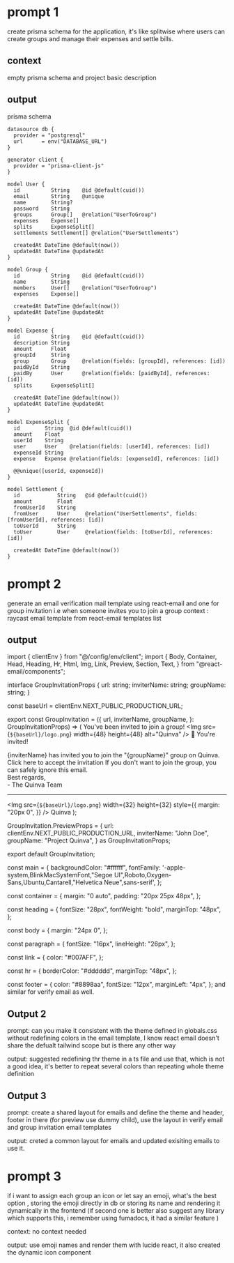 # prompt 1
create prisma schema for the application, it's like splitwise where users can create groups and manage their expenses and settle bills.

## context
empty prisma schema and project basic description

## output
prisma schema

```prisma
datasource db {
  provider = "postgresql"
  url      = env("DATABASE_URL")
}

generator client {
  provider = "prisma-client-js"
}

model User {
  id          String    @id @default(cuid())
  email       String    @unique
  name        String?
  password    String
  groups      Group[]   @relation("UserToGroup")
  expenses    Expense[]
  splits      ExpenseSplit[]
  settlements Settlement[] @relation("UserSettlements")

  createdAt DateTime @default(now())
  updatedAt DateTime @updatedAt
}

model Group {
  id          String    @id @default(cuid())
  name        String
  members     User[]    @relation("UserToGroup")
  expenses    Expense[]
  
  createdAt DateTime @default(now())
  updatedAt DateTime @updatedAt
}

model Expense {
  id          String    @id @default(cuid())
  description String
  amount      Float
  groupId     String
  group       Group     @relation(fields: [groupId], references: [id])
  paidById    String
  paidBy      User      @relation(fields: [paidById], references: [id])
  splits      ExpenseSplit[]

  createdAt DateTime @default(now())
  updatedAt DateTime @updatedAt
}

model ExpenseSplit {
  id        String  @id @default(cuid())
  amount    Float
  userId    String
  user      User    @relation(fields: [userId], references: [id])
  expenseId String
  expense   Expense @relation(fields: [expenseId], references: [id])

  @@unique([userId, expenseId])
}

model Settlement {
  id            String   @id @default(cuid())
  amount        Float
  fromUserId    String
  fromUser      User     @relation("UserSettlements", fields: [fromUserId], references: [id])
  toUserId      String
  toUser        User     @relation(fields: [toUserId], references: [id])

  createdAt DateTime @default(now())
}
```


# prompt 2
 generate an email verification mail template using react-email and one for group invitation i.e when someone invites          you to join a group 
context : raycast email template from react-email templates list

## output
import { clientEnv } from "@/config/env/client";
import {
    Body,
    Container,
    Head,
    Heading,
    Hr,
    Html,
    Img,
    Link,
    Preview,
    Section,
    Text,
} from "@react-email/components";

interface GroupInvitationProps {
    url: string;
    inviterName: string;
    groupName: string;
}

const baseUrl = clientEnv.NEXT_PUBLIC_PRODUCTION_URL;

export const GroupInvitation = ({
    url,
    inviterName,
    groupName,
}: GroupInvitationProps) => (
    <Html>
        <Head />
        <Body style={main}>
            <Preview>You've been invited to join a group!</Preview>
            <Container style={container}>
                <Img
                    src={`${baseUrl}/logo.png`}
                    width={48}
                    height={48}
                    alt="Quinva"
                />
                <Heading style={heading}>👋 You're invited!</Heading>
                <Section style={body}>
                    <Text style={paragraph}>
                        {inviterName} has invited you to join the "{groupName}" group on Quinva.
                    </Text>
                    <Text style={paragraph}>
                        <Link style={link} href={url}>
                            Click here to accept the invitation
                        </Link>
                    </Text>
                    <Text style={paragraph}>
                        If you don't want to join the group, you can safely ignore this email.
                    </Text>
                </Section>
                <Text style={paragraph}>
                    Best regards,
                    <br />- The Quinva Team
                </Text>
                <Hr style={hr} />
                <Img
                    src={`${baseUrl}/logo.png`}
                    width={32}
                    height={32}
                    style={{
                        margin: "20px 0",
                    }}
                />
                <Text style={footer}>Quinva</Text>
            </Container>
        </Body>
    </Html>
);

GroupInvitation.PreviewProps = {
    url: clientEnv.NEXT_PUBLIC_PRODUCTION_URL,
    inviterName: "John Doe",
    groupName: "Project Quinva",
} as GroupInvitationProps;

export default GroupInvitation;

const main = {
    backgroundColor: "#ffffff",
    fontFamily:
        '-apple-system,BlinkMacSystemFont,"Segoe UI",Roboto,Oxygen-Sans,Ubuntu,Cantarell,"Helvetica Neue",sans-serif',
};

const container = {
    margin: "0 auto",
    padding: "20px 25px 48px",
};

const heading = {
    fontSize: "28px",
    fontWeight: "bold",
    marginTop: "48px",
};

const body = {
    margin: "24px 0",
};

const paragraph = {
    fontSize: "16px",
    lineHeight: "26px",
};

const link = {
    color: "#007AFF",
};

const hr = {
    borderColor: "#dddddd",
    marginTop: "48px",
};

const footer = {
    color: "#8898aa",
    fontSize: "12px",
    marginLeft: "4px",
};
 and similar for verify email as well.

## Output 2
prompt: can you make it consistent with the theme defined in globals.css without redefining colors in the email template, I   know react email doesn't share the defualt tailwind scope but is there any other way   

output: suggested redefining thr theme in a ts file and use that, which is not a good idea, it's  better to repeat several colors than repeating whole theme definition

## Output 3
prompt: create a shared layout for emails and define the theme and header, footer in there (for preview use dummy child), use the layout in verify email and group invitation email templates 

output: creted a common layout for emails and updated exisiting emails to use it.

# prompt 3

if i want to assign each group an icon or let say an emoji, what's the best option , storing the emoji directly in db or storing its name and rendering it  dynamically in the frontend (if second one is better also suggest any library which supports this,  i remember using fumadocs, it had a similar feature ) 

context: no context needed

output: use emoji names and render them with lucide react, it also created the dynamic icon component